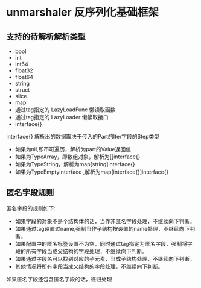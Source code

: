 # unmarshaler 反序列化基础框架

## 支持的待解析解析类型

* bool
* int
* int64
* float32
* float64
* string
* struct
* slice
* map
* 通过tag指定的 LazyLoadFunc 懒读取函数
* 通过tag指定的 LazyLoader 懒读取接口
* interface{} 

interface{} 解析出的数据取决于传入的Part的Iter字段的Step类型
* 如果为nil,即不可遍历，解析为part的Value返回值
* 如果为TypeArray，即数组对象，解析为[]interface{}
* 如果为TypeString，解析为map[string]interface{}
* 如果为TypeEmptyInterface ,解析为map[interface{}]interface{}


## 匿名字段规则

匿名字段的规则如下:

* 如果字段的对象不是个结构体的话，当作非匿名字段处理，不继续向下判断。
* 如果通过tag设置过name,强制当作子结构按设置的name处理，不继续向下判断。
* 如果配置中的匿名标签设置不为空，同时通过tag指定为匿名字段，强制将字段的所有字段当成父结构的字段处理，不继续向下判断。
* 如果通过字段名可以找到对应的子元素，当成子结构处理，不继续向下判断。
* 其他情况将所有字段当成父结构的字段处理，不继续向下判断。

 如果匿名字段还包含匿名字段的话，递归处理